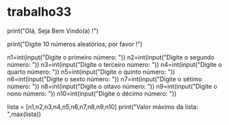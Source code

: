 # trabalho33

print("Olá, Seja Bem Vindo(a) !")

print("Digite 10 números aleatórios, por favor !")

n1=int(input("Digite o primeiro número: "))
n2=int(input("Digite o segundo número: "))
n3=int(input("Digite o terceiro número: "))
n4=int(input("Digite o quarto número: "))
n5=int(input("Digite o quinto número:  "))
n6=int(input("Digite o sexto número:  "))
n7=int(input("Digite o sétimo número:  "))
n8=int(input("Digite o oitavo número:  "))
n9=int(input("Digite o nono número:  "))
n10=int(input("Digite o décimo número:  "))

lista = [n1,n2,n3,n4,n5,n6,n7,n8,n9,n10]
print("Valor máximo da lista: ",max(lista))
